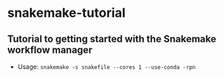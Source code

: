 # snakemake-tutorial
## Tutorial to getting started with the Snakemake workflow manager

- Usage: `snakemake -s snakefile --cores 1 --use-conda -rpn`

